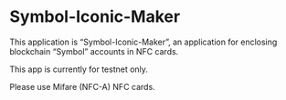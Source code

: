 # Symbol-Iconic-Maker

This application is “Symbol-Iconic-Maker”, an application for enclosing blockchain “Symbol” accounts in NFC cards.

This app is currently for testnet only.

Please use Mifare (NFC-A) NFC cards.
